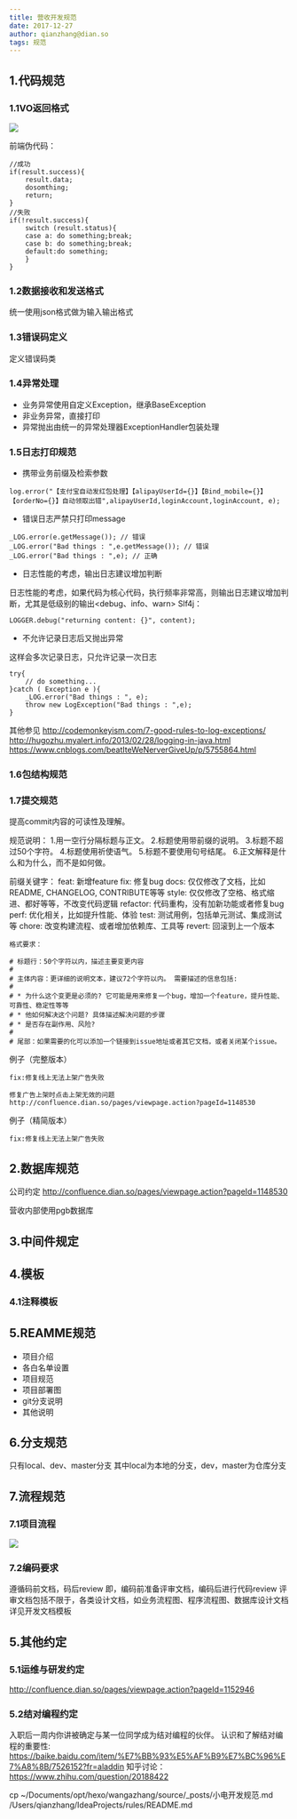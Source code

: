```yaml
---
title: 营收开发规范
date: 2017-12-27
author: qianzhang@dian.so
tags: 规范
---
```


## 1.代码规范
### 1.1VO返回格式

![](http://onaqzli6n.bkt.clouddn.com/15144301071767.jpg)

前端伪代码：

```
//成功
if(result.success){
	result.data;
	dosomthing;
	return;
}
//失败
if(!result.success){
	switch (result.status){
	case a: do something;break;
	case b: do something;break;
	default:do something;
	}
}
```

### 1.2数据接收和发送格式
统一使用json格式做为输入输出格式
### 1.3错误码定义
定义错误码类

### 1.4异常处理
* 业务异常使用自定义Exception，继承BaseException
* 非业务异常，直接打印
* 异常抛出由统一的异常处理器ExceptionHandler包装处理

### 1.5日志打印规范
* 携带业务前缀及检索参数

```
log.error("【支付宝自动发红包处理】【alipayUserId={}】【Bind_mobile={}】【orderNo={}】自动领取出错",alipayUserId,loginAccount,loginAccount, e);
```
* 错误日志严禁只打印message

```
_LOG.error(e.getMessage()); // 错误
_LOG.error("Bad things : ",e.getMessage()); // 错误
_LOG.error("Bad things : ",e); // 正确
```
* 日志性能的考虑，输出日志建议增加判断

日志性能的考虑，如果代码为核心代码，执行频率非常高，则输出日志建议增加判断，尤其是低级别的输出<debug、info、warn>
Slf4j：

```
LOGGER.debug("returning content: {}", content);
```
* 不允许记录日志后又抛出异常

这样会多次记录日志，只允许记录一次日志

```
try{
    // do something...
}catch ( Exception e ){
    _LOG.error("Bad things : ", e);
    throw new LogException("Bad things : ",e);
}
```
其他参见
http://codemonkeyism.com/7-good-rules-to-log-exceptions/
http://hugozhu.myalert.info/2013/02/28/logging-in-java.html
https://www.cnblogs.com/beatIteWeNerverGiveUp/p/5755864.html

### 1.6包结构规范
### 1.7提交规范
提高commit内容的可读性及理解。

规范说明：
1.用一空行分隔标题与正文。 
2.标题使用带前缀的说明。 
3.标题不超过50个字符。 
4.标题使用祈使语气。 
5.标题不要使用句号结尾。 
6.正文解释是什么和为什么，而不是如何做。 


前缀关键字：
feat: 新增feature
fix: 修复bug
docs: 仅仅修改了文档，比如README, CHANGELOG, CONTRIBUTE等等
style: 仅仅修改了空格、格式缩进、都好等等，不改变代码逻辑
refactor: 代码重构，没有加新功能或者修复bug
perf: 优化相关，比如提升性能、体验
test: 测试用例，包括单元测试、集成测试等
chore: 改变构建流程、或者增加依赖库、工具等
revert: 回滚到上一个版本

```
格式要求：

# 标题行：50个字符以内，描述主要变更内容
#
# 主体内容：更详细的说明文本，建议72个字符以内。 需要描述的信息包括:
#
# * 为什么这个变更是必须的? 它可能是用来修复一个bug，增加一个feature，提升性能、可靠性、稳定性等等
# * 他如何解决这个问题? 具体描述解决问题的步骤
# * 是否存在副作用、风险? 
#
# 尾部：如果需要的化可以添加一个链接到issue地址或者其它文档，或者关闭某个issue。
```
例子（完整版本）

```
fix:修复线上无法上架广告失败

修复广告上架时点击上架无效的问题
http://confluence.dian.so/pages/viewpage.action?pageId=1148530
```
例子（精简版本）

```
fix:修复线上无法上架广告失败
```

## 2.数据库规范
公司约定
http://confluence.dian.so/pages/viewpage.action?pageId=1148530

营收内部使用pgb数据库
## 3.中间件规定

## 4.模板
### 4.1注释模板
## 5.REAMME规范
* 项目介绍
* 各白名单设置
* 项目规范
* 项目部署图
* git分支说明
* 其他说明

## 6.分支规范
只有local、dev、master分支
其中local为本地的分支，dev，master为仓库分支
## 7.流程规范
### 7.1项目流程
![](http://onaqzli6n.bkt.clouddn.com/15144524766765.jpg)

### 7.2编码要求
遵循码前文档，码后review
即，编码前准备评审文档，编码后进行代码review
评审文档包括不限于，各类设计文档，如业务流程图、程序流程图、数据库设计文档
详见开发文档模板


## 5.其他约定
### 5.1运维与研发约定
http://confluence.dian.so/pages/viewpage.action?pageId=1152946
### 5.2结对编程约定
入职后一周内你讲被确定与某一位同学成为结对编程的伙伴。
认识和了解结对编程的重要性:
https://baike.baidu.com/item/%E7%BB%93%E5%AF%B9%E7%BC%96%E7%A8%8B/7526152?fr=aladdin
知乎讨论：
https://www.zhihu.com/question/20188422

cp ~/Documents/opt/hexo/wangazhang/source/_posts/小电开发规范.md /Users/qianzhang/IdeaProjects/rules/README.md

